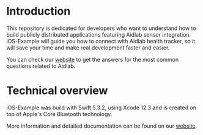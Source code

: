 # Introduction
This repository is dedicated for developers who want to understand how to build publicly distributed applications featuring Aidlab sensor integration. iOS-Example will guide you how to connect with Aidlab health tracker, so it will save your time and make real development faster and easier. 

You can check our [website](http://www.aidlab.com/developer) to get the answers for the most common questions related to Aidlab.

# Technical overview
iOS-Example was build with Swift 5.3.2, using Xcode 12.3 and is created on top of Apple's Core Bluetooth technology.

More information and detailed documentation can be found on our [website](https://www.aidlab.com/developer/docs/examples/).
